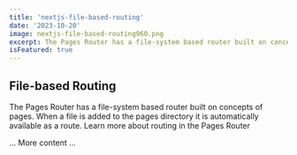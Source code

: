 ```yaml
---
title: 'nextjs-file-based-routing'
date: '2023-10-20'
image: nextjs-file-based-routing960.png
excerpt: The Pages Router has a file-system based router built on concepts of pages. When a file is added to the pages directory it is automatically available as a route. Learn more about routing in the Pages Router.
isFeatured: true
---
```


## File-based Routing

The Pages Router has a file-system based router built on concepts of pages. When a file is added to the pages directory it is automatically available as a route. Learn more about routing in the Pages Router

... More content ...
